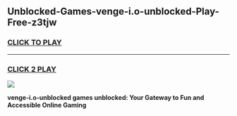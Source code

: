 
## Unblocked-Games-venge-i.o-unblocked-Play-Free-z3tjw
<h3>
<a href="https://premium76.site?title=venge-i.o-unblocked&ref=19M">CLICK TO PLAY</a></h3>
<hr>

<h3>
<a href="https://premium76.site?title=venge-i.o-unblocked&ref=19M">CLICK 2 PLAY</a>
  
</h3>

<a href="https://premium76.site?title=venge-i.o-unblocked&ref=19M"><img src="https://clearcache.store/games.png"></a>


**venge-i.o-unblocked games unblocked: Your Gateway to Fun and Accessible Online Gaming**
